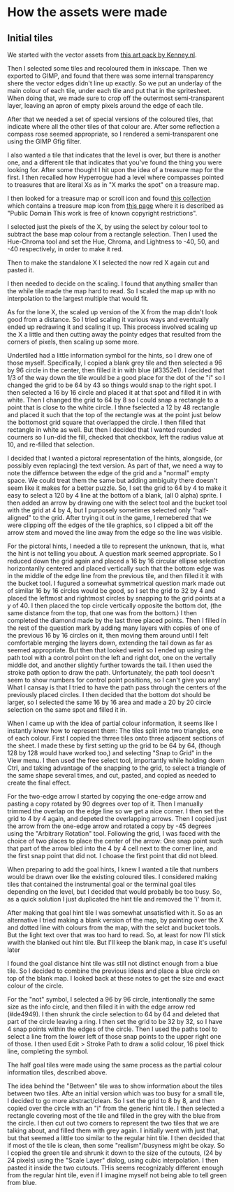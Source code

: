 # How the assets were made

## Initial tiles

We started with the vector assets from [this art pack by Kenney.nl](https://opengameart.org/content/sokoban-100-tiles).

Then I selected some tiles and recoloured them in inkscape. Then we exported to GIMP, and found that there was some internal transparency shere the vector edges didn't line up exactly. So we put an underlay of the main colour of each tile, under each tile and put that in the spritesheet. When doing that, we made sure to crop off the outermost semi-transparent layer, leaving an apron of empty pixels around the edge of each tile.

After that we needed a set of special versions of the coloured tiles, that indicate where all the other tiles of that colour are. After some reflection a compass rose seemed appropriate, so I rendered a semi-transparent one using the GIMP Gfig filter.

I also wanted a tile that indicates that the level is over, but there is another one, and a different tile that indicates that you've found the thing you were looking for. After some thought I hit upon the idea of a treasure map for the first. I then recalled how Hyperrogue had a level where compasses pointed to treasures that are literal Xs as in "X marks the spot" on a treasure map.

I then looked for a treasure map or scroll icon and found [this collection](https://opengameart.org/content/cc0-document-icons) which contains a treasure map icon from [this page](https://www.deviantart.com/7soul1/art/129892453) where it is described as "Public Domain This work is free of known copyright restrictions".

I selected just the pixels of the X, by using the select by colour tool to subtract the base map colour from a rectangle selection. Then I used the Hue-Chroma tool and set the Hue, Chroma, and Lightness to -40, 50, and -40 respectively, in order to make it red.

Then to make the standalone X I selected the now red X again cut and pasted it.

I then needed to decide on the scaling. I found that anything smaller than the while tile made the map hard to read. So I scaled the map up with no interpolation to the largest multiple that would fit.

As for the lone X, the scaled up version of the X from the map didn't look good from a distance. So I tried scaling it various ways and eventually ended up redrawing it and scaling it up. This process involved scaling up the X a little and then cutting away the pointy edges that resulted from the corners of pixels, then scaling up some more.

Undertiled had a little information symbol for the hints, so I drew one of those myself. Specifically, I copied a blank grey tile and then selected a 96 by 96 circle in the center, then filled it in with blue (#3352e1). I decided that 1/3 of the way down the tile would be a good place for the dot of the "i" so I changed the grid to be 64 by 43 so things would snap to the right spot. I then selected a 16 by 16 circle and placed it at that spot and filled it in with white. Then I changed the grid to 64 by 8 so I could snap a rectangle to a point that is close to the white circle. I thne fselected a 12 by 48 rectangle and placed it such that the top of the rectangle was at the point just below the bottomost grid square that overlapped the circle. I then filled that rectangle in white as well. But then I decided that I wanted rounded courners so I un-did the fill, checked that checkbox, left the radius value at 10, and re-filled that selection.

I decided that I wanted a pictoral representation of the hints, alongside, (or possibly even replacing) the text version. As part of that, we need a way to note the differnce between the edge of the grid and a "normal" empty space. We could treat them the same but adding ambiguity there doesn't seem like it makes for a better puzzle. So, I set the grid to 64 by 4 to make it easy to select a 120 by 4 line at the bottom of a blank, (all 0 alpha) sprite. I then added an arrow by drawing one with the select tool and the bucket tool with the grid at 4 by 4, but I purposely sometimes selected only "half-aligned" to the grid. After trying it out in the game, I remebered that we were clipping off the edges of the tile graphics, so I clipped a bit off the arrow stem and moved the line away from the edge so the line was visible.

For the pictoral hints, I needed a tile to represent the unknown, that is, what the hint is not telling you about. A question mark seemed appropriate. So I reduced down the grid again and placed a 16 by 16 circular ellipse selection horizontanlly centered and placed vertically such that the bottom edge was in the middle of the edge line from the previous tile, and then filled it it with the bucket tool. I fugured a somewhat symmetrical question mark made out of similar 16 by 16 circles would be good, so I set the grid to 32 by 4 and placed the leftmost and rightmost circles by snapping to the grid points at a y of 40. I then placed the top circle vertically opposite the bottom dot, (the same distance from the top, that one was from the bottom.) I then completed the diamond made by the last three placed points. Then I filled in the rest of the question mark by adding many layers with copies of one of the previous 16 by 16 circles on it, then moving them around until I felt comfortable merging the layers down, extending the tail down as far as seemed appropriate. But then that looked weird so I ended up using the path tool with a control point on the left and right dot, one on the vertally middle dot, and another slightly further towards the tail. I then used the stroke path option to draw the path. Unfortunately, the path tool doesn't seem to show numbers for control point positions, so I can't give you any! What I cansay is that I tried to have the path pass through the centers of the previously placed circles. I then decided that the bottom dot should be larger, so I selected the same 16 by 16 area and made a 20 by 20 circle selection on the same spot and filled it in.

When I came up with the idea of partial colour information, it seems like I instantly knew how to represent them: The tiles split into two triangles, one of each colour. First I copied the thrree tiles onto three adjacent sections of the sheet.  I made these by first setting up the grid to be 64 by 64, (though 128 by 128 would have worked too,) and selecting "Snap to Grid" in the View menu. I then used the free select tool, importantly while holding down Ctrl, and taking advantage of the snapping to the grid, to select a triangle of the same shape several times, and cut, pasted, and copied as needed to create the final effect.

For the two-edge arrow I started by copying the one-edge arrow and pasting a copy rotated by 90 degrees over top of it. Then I manually trimmed the overlap on the edge line so we get a nice corner. I then set the grid to 4 by 4 again, and depeted the overlapping arrows. Then I copied just the arrow from the one-edge arrow and rotated a copy by -45 degrees using the "Arbitrary Rotation" tool. Following the grid, I was faced with the choice of two places to place the center of the arrow: One snap point such that part of the arrow bled into the 4 by 4 cell next to the corner line, and the first snap point that did not. I choase the first point that did not bleed.

When preparing to add the goal hints, I knew I wanted a tile that numbers would be drawn over like the existing coloured tiles. I considered making tiles that contained the instrumental goal or the terminal goal tiles depending on the level, but I decided that would probably be too busy.  So, as a quick solution I just duplicated the hint tile and removed the 'i' from it.

After making that goal hint tile I was somewhat unsatisfied with it. So as an alternative I tried making a blank version of the map, by painting over the X and dotted line with colours from the map, with the selct and bucket tools. But the light text over that was too hard to read. So, at least for now I'll stick wwith the blanked out hint tile. But I'll keep the blank map, in case it's useful later

I found the goal distance hint tile was still not distinct enough from a blue tile. So I decided to combine the previous ideas and place a blue circle on top of the blank map. I looked back at these notes to get the size and exact colour of the circle.

For the "not" symbol, I selected a 96 by 96 circle, intentionally the same size as the info circle, and then filled it in with the edge arrow red (#de4949). I then shrunk the circle selection to 64 by 64 and deleted that part of the circle leaving a ring. I then set the grid to be 32 by 32, so I have 4 snap points within the edges of the circle. Then I used the paths tool to select a line from the lower left of those snap points to the upper right one of those. I then used Edit > Stroke Path to draw a solid colour, 16 pixel thick line, completing the symbol.

The half goal tiles were made using the same process as the partial colour information tiles, described above.

The idea behind the "Between" tile was to show information about the tiles between two tiles. Afte an initial version which was too busy for a small tile, I decided to go more abstract/clean. So I set the grid to 8 by 8, and then copied over the circle with an "i" from the generic hint tile. I then selected a rectangle covering most of the tile and filled in the grey with the blue from the circle. I then cut out two corners to represent the two tiles that we are talking about, and filled them with grey again. I initially went with just that, but that seemed a little too similar to the regular hint tile. I then decided that if most of the tile is clean, then some "realism"/busyness might be okay. So I copied the green tile and shrunk it down to the size of the cutouts, (24  by 24 pixels) using the "Scale Layer" dialog, using cubic interpolation. I then pasted it inside the two cutouts. THis seems recognizably different enough from the regular hint tile, even if I imagine myself not being able to tell green from blue.